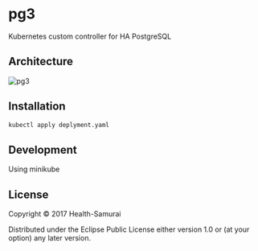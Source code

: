# pg3

Kubernetes custom controller for HA PostgreSQL

## Architecture

![pg3](doc/pg3)

## Installation

```sh
kubectl apply deplyment.yaml
```

## Development


Using minikube


## License

Copyright © 2017 Health-Samurai

Distributed under the Eclipse Public License either version 1.0 or (at
your option) any later version.

